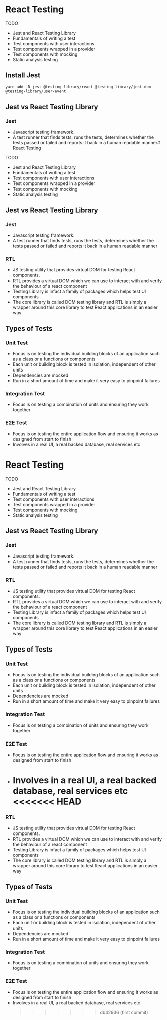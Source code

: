 # React Testing

TODO

- Jest and React Testing Library
- Fundamentals of writing a test
- Test components with user interactions
- Test components wrapped in a provider
- Test components with mocking
- Static analysis testing

## Install Jest

```
yarn add -D jest @testing-library/react @testing-library/jest-dom @testing-library/user-event
```

## Jest vs React Testing Library

### Jest

- Javascript testing framework.
- A test runner that finds tests, runs the tests, determines whether the tests passed or failed and reports it back in a human readable manner# React Testing

TODO

- Jest and React Testing Library
- Fundamentals of writing a test
- Test components with user interactions
- Test components wrapped in a provider
- Test components with mocking
- Static analysis testing

## Jest vs React Testing Library

### Jest

- Javascript testing framework.
- A test runner that finds tests, runs the tests, determines whether the tests passed or failed and reports it back in a human readable manner

### RTL

- JS testing utility that provides virtual DOM for testing React components.
- RTL provides a virtual DOM which we can use to interact with and verify the behaviour of a react component
- Testing Library is infact a family of packages which helps test UI components
- The core library is called DOM testing library and RTL is simply a wrapper around this core library to test React applications in an easier way

## Types of Tests

### Unit Test

- Focus is on testing the individual building blocks of an application such as a class or a functions or components
- Each unit or building block is tested in isolation, independent of other units
- Dependencies are mocked
- Run in a short amount of time and make it very easy to pinpoint failures

### Integration Test

- Focus is on testing a combination of units and ensuring they work together

### E2E Test

- Focus is on testing the entire application flow and ensuring it works as designed from start to finish
- Involves in a real UI, a real backed database, real services etc

# React Testing

TODO

- Jest and React Testing Library
- Fundamentals of writing a test
- Test components with user interactions
- Test components wrapped in a provider
- Test components with mocking
- Static analysis testing

## Jest vs React Testing Library

### Jest

- Javascript testing framework.
- A test runner that finds tests, runs the tests, determines whether the tests passed or failed and reports it back in a human readable manner

### RTL

- JS testing utility that provides virtual DOM for testing React components.
- RTL provides a virtual DOM which we can use to interact with and verify the behaviour of a react component
- Testing Library is infact a family of packages which helps test UI components
- The core library is called DOM testing library and RTL is simply a wrapper around this core library to test React applications in an easier way

## Types of Tests

### Unit Test

- Focus is on testing the individual building blocks of an application such as a class or a functions or components
- Each unit or building block is tested in isolation, independent of other units
- Dependencies are mocked
- Run in a short amount of time and make it very easy to pinpoint failures

### Integration Test

- Focus is on testing a combination of units and ensuring they work together

### E2E Test

- Focus is on testing the entire application flow and ensuring it works as designed from start to finish
- Involves in a real UI, a real backed database, real services etc
  <<<<<<< HEAD
  =======

### RTL

- JS testing utility that provides virtual DOM for testing React components.
- RTL provides a virtual DOM which we can use to interact with and verify the behaviour of a react component
- Testing Library is infact a family of packages which helps test UI components
- The core library is called DOM testing library and RTL is simply a wrapper around this core library to test React applications in an easier way

## Types of Tests

### Unit Test

- Focus is on testing the individual building blocks of an application such as a class or a functions or components
- Each unit or building block is tested in isolation, independent of other units
- Dependencies are mocked
- Run in a short amount of time and make it very easy to pinpoint failures

### Integration Test

- Focus is on testing a combination of units and ensuring they work together

### E2E Test

- Focus is on testing the entire application flow and ensuring it works as designed from start to finish
- Involves in a real UI, a real backed database, real services etc
  > > > > > > > db42936 (first commit)
